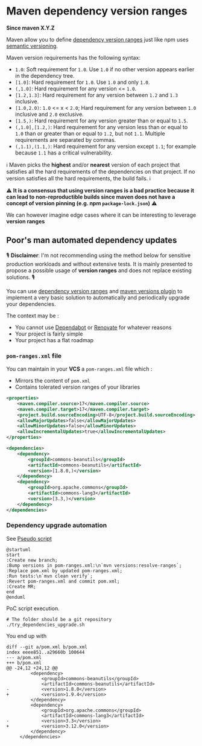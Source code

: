 # Maven dependency version ranges

**Since maven X.Y.Z**

Maven allow you to define [dependency version ranges](https://maven.apache.org/pom.html#dependency-version-requirement-specification) just like npm uses [semantic versioning](https://docs.npmjs.com/about-semantic-versioning).

Maven version requirements has the following syntax:
* `1.0`: Soft requirement for `1.0`. Use `1.0` if no other version appears earlier in the dependency tree.
* `[1.0]`: Hard requirement for `1.0`. Use `1.0` and only `1.0`.
* `(,1.0]`: Hard requirement for any version <= `1.0`.
* `[1.2,1.3]`: Hard requirement for any version between `1.2` and `1.3` inclusive.
* `[1.0,2.0)`: `1.0` <= x < `2.0`; Hard requirement for any version between `1.0` inclusive and `2.0` exclusive.
* `[1.5,)`: Hard requirement for any version greater than or equal to `1.5`.
* `(,1.0],[1.2,)`: Hard requirement for any version less than or equal to `1.0` than or greater than or equal to `1.2`, but not `1.1`. Multiple requirements are separated by commas.
* `(,1.1),(1.1,)`: Hard requirement for any version except `1.1`; for example because `1.1` has a critical vulnerability.

ℹ️ Maven picks the **highest** and/or **nearest** version of each project that satisfies all the hard requirements of the dependencies on that project. If no version satisfies all the hard requirements, the build fails. ℹ️

⚠️ **It is a consensus that using version ranges is a bad practice because it can lead to non-reproductible builds since maven does not have a concept of version pinning (e.g. npm `package-lock.json`)** ⚠️

We can however imagine edge cases where it can be interesting to leverage **version ranges**

## Poor's man automated dependency updates

🎙️ **Disclaimer**: I'm not recommending using the method below for sensitive production workloads and without extensive tests. It is mainly presented to propose a possible usage of **version ranges** and does not replace existing solutions. 🎙️

You can use [dependency version ranges](https://maven.apache.org/pom.html#dependency-version-requirement-specification) and [maven versions plugin](https://www.mojohaus.org/versions/versions-maven-plugin/index.html) to implement a very basic solution to automatically and periodically upgrade your dependencies.

The context may be :
* You cannot use [Dependabot](https://github.com/dependabot/dependabot-core) or [Renovate](https://docs.renovatebot.com/) for whatever reasons
* Your project is fairly simple
* Your project has a flat roadmap

### `pom-ranges.xml` file

You can maintain in your **VCS** a `pom-ranges.xml` file which :
* Mirrors the content of `pom.xml`
* Contains tolerated version ranges of your libraries

```xml
<properties>
    <maven.compiler.source>17</maven.compiler.source>
    <maven.compiler.target>17</maven.compiler.target>
    <project.build.sourceEncoding>UTF-8</project.build.sourceEncoding>
    <allowMajorUpdates>false</allowMajorUpdates>
    <allowMinorUpdates>false</allowMinorUpdates>
    <allowIncrementalUpdates>true</allowIncrementalUpdates>
</properties>

<dependencies>
    <dependency>
        <groupId>commons-beanutils</groupId>
        <artifactId>commons-beanutils</artifactId>
        <version>[1.8.0,)</version>
    </dependency>
    <dependency>
        <groupId>org.apache.commons</groupId>
        <artifactId>commons-lang3</artifactId>
        <version>[3.3,)</version>
    </dependency>
</dependencies>
```

### Dependency upgrade automation

See [Pseudo script](./try_dependencies_upgrade.sh)

```plantuml
@startuml
start
:Create new branch;
:Bump versions in pom-ranges.xml:\n`mvn versions:resolve-ranges`;
:Replace pom.xml by updated pom-ranges.xml;
:Run tests:\n`mvn clean verify`;
:Revert pom-ranges.xml and commit pom.xml;
:Create MR;
end
@enduml
```

PoC script execution.

```shell
# The folder should be a git repository
./try_dependencies_upgrade.sh
```

You end up with

```
diff --git a/pom.xml b/pom.xml
index eeee851..a29660b 100644
--- a/pom.xml
+++ b/pom.xml
@@ -24,12 +24,12 @@
         <dependency>
             <groupId>commons-beanutils</groupId>
             <artifactId>commons-beanutils</artifactId>
-            <version>1.8.0</version>
+            <version>1.9.4</version>
         </dependency>
         <dependency>
             <groupId>org.apache.commons</groupId>
             <artifactId>commons-lang3</artifactId>
-            <version>3.3</version>
+            <version>3.12.0</version>
         </dependency>
     </dependencies>
```